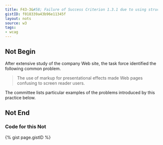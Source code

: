 ```yaml
---
title: F43-3&#58; Failure of Success Criterion 1.3.1 due to using structural markup in a way that does not represent relationships in the content
gistID: f018339a43b96e11345f
layout: nots
source: w3
tags:
- wcag
---
```


<h2 aria-describedby="{{ page.gistID }}">Not Begin</h2>
<div class="rendered-not">
<p>After extensive study of the company Web site, the task force 
identified the following common problem.</p>

<blockquote>
<p>The use of markup for presentational effects made Web 
pages confusing to screen reader users.</p>
</blockquote>

<p>The committee lists particular examples of the problems 
introduced by this practice below.</p>
</div> <!-- rendered-not -->

<h2 aria-describedby="{{ page.gistID }}">Not End</h2>

<h3 aria-describedby="{{ page.gistID }}">Code for this Not</h3>
{% gist page.gistID %}